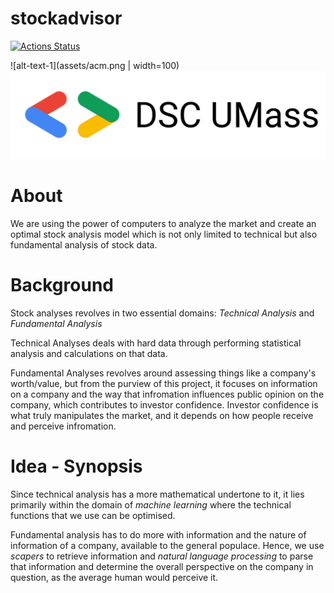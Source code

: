 # stockadvisor
[![Actions Status](https://github.com/stocksmith/stockadvisor-web-app/workflows/frontend/badge.svg)](https://github.com/stocksmith/stockadvisor-web-app/actions)

![alt-text-1](assets/acm.png | width=100) ![alt-text-2](assets/dsc.png "title-2")
# About
We are using the power of computers to analyze the market and create an optimal stock analysis model which is not only limited to technical but also fundamental analysis of stock data.

# Background
Stock analyses revolves in two essential domains: *Technical Analysis* and *Fundamental Analysis*  

Technical Analyses deals with hard data through performing statistical analysis and calculations on that data. 

Fundamental Analyses revolves around assessing things like a company's worth/value, but from the purview of this project, it focuses on information on a company and the way that infromation influences public opinion on the company, which contributes to investor confidence. 
Investor confidence is what truly manipulates the market, and it depends on how people receive and perceive infromation. 

# Idea - Synopsis
Since technical analysis has a more mathematical undertone to it, it lies primarily within the domain of *machine learning* where the technical functions that we use can be optimised. 

Fundamental analysis has to do more with information and the nature of information of a company, available to the general populace. Hence, we use *scapers* to retrieve information and *natural language processing* to parse that information and determine the overall perspective on the company in question, as the average human would perceive it. 
